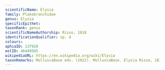 ```yaml
---
scientificName: Elysia
family: Plakobranchidae
genus: Elysia
specificEpithet: 
taxonRank: genus
scientificNameAuthorship: Risso, 1818
identificationQualifier: sp. 4
colours:
aphiaID: 137928
eolID: 46449505
wikipediaURL: https://en.wikipedia.org/wiki/Elysia
taxonRemarks: MolluscaBase eds. (2022). MolluscaBase. Elysia Risso, 1818. Accessed through: World Register of Marine Species at: https://www.marinespecies.org/aphia.php?p=taxdetails&id=137928 on 2022-02-24
---
```

